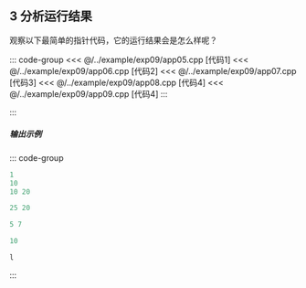 ## 3 分析运行结果

观察以下最简单的指针代码，它的运行结果会是怎么样呢？

::: code-group
<<< @/../example/exp09/app05.cpp [代码1]
<<< @/../example/exp09/app06.cpp [代码2]
<<< @/../example/exp09/app07.cpp [代码3]
<<< @/../example/exp09/app08.cpp [代码4]
<<< @/../example/exp09/app09.cpp [代码4]
:::

:::

##### 输出示例
<PasswordProtected>

::: code-group

```powershell [结果1]
1
10
10 20
```

```powershell [结果2]
25 20
```

```powershell [结果3]
5 7
```

```powershell [结果4]
10
```

```powershell [结果5]
l
```

:::

</PasswordProtected>